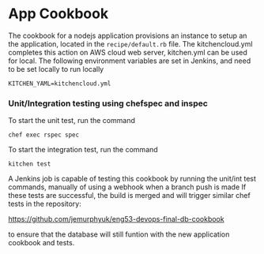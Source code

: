 # App Cookbook
The cookbook for a nodejs application provisions an instance to setup an the application, located in the ``recipe/default.rb`` file. The kitchencloud.yml completes this action on AWS cloud web server, kitchen.yml can be used for local.
The following environment variables are set in Jenkins, and need to be set locally to run locally

````
KITCHEN_YAML=kitchencloud.yml
````

### Unit/Integration testing using chefspec and inspec

To start the unit test, run the command

````
chef exec rspec spec
````
To start the integration test, run the command

````
kitchen test
````
A Jenkins job is capable of testing this cookbook by running the unit/int test commands, manually of using a webhook when a branch push is made
If these tests are successful, the build is merged and will trigger similar chef tests in the repository:

https://github.com/jemurphyuk/eng53-devops-final-db-cookbook

to ensure that the database will still funtion with the new application cookbook and tests. 
